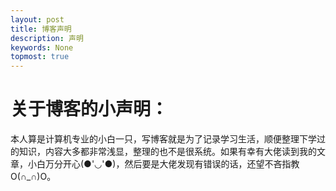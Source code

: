 ```yaml
---
layout: post
title: 博客声明
description: 声明
keywords: None
topmost: true
---
```


# 关于博客的小声明：

本人算是计算机专业的小白一只，写博客就是为了记录学习生活，顺便整理下学过的知识，内容大多都非常浅显，整理的也不是很系统。如果有幸有大佬读到我的文章，小白万分开心(●'◡'●)，然后要是大佬发现有错误的话，还望不吝指教O(∩_∩)O。



